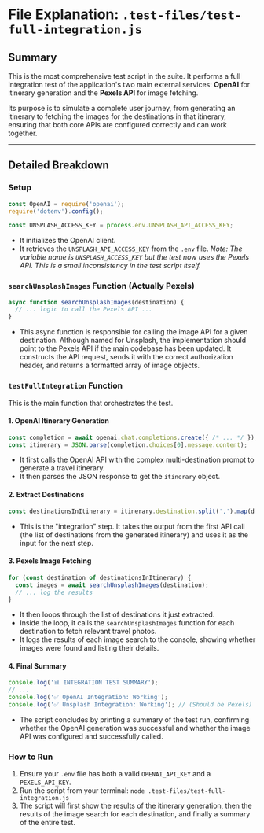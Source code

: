 
# File Explanation: `.test-files/test-full-integration.js`

## Summary

This is the most comprehensive test script in the suite. It performs a full integration test of the application's two main external services: **OpenAI** for itinerary generation and the **Pexels API** for image fetching.

Its purpose is to simulate a complete user journey, from generating an itinerary to fetching the images for the destinations in that itinerary, ensuring that both core APIs are configured correctly and can work together.

---

## Detailed Breakdown

### Setup

```javascript
const OpenAI = require('openai');
require('dotenv').config();

const UNSPLASH_ACCESS_KEY = process.env.UNSPLASH_API_ACCESS_KEY;
```
- It initializes the OpenAI client.
- It retrieves the `UNSPLASH_API_ACCESS_KEY` from the `.env` file. *Note: The variable name is `UNSPLASH_ACCESS_KEY` but the test now uses the Pexels API. This is a small inconsistency in the test script itself.*

### `searchUnsplashImages` Function (Actually Pexels)

```javascript
async function searchUnsplashImages(destination) {
  // ... logic to call the Pexels API ...
}
```
- This async function is responsible for calling the image API for a given destination. Although named for Unsplash, the implementation should point to the Pexels API if the main codebase has been updated. It constructs the API request, sends it with the correct authorization header, and returns a formatted array of image objects.

### `testFullIntegration` Function

This is the main function that orchestrates the test.

#### 1. OpenAI Itinerary Generation

```javascript
const completion = await openai.chat.completions.create({ /* ... */ });
const itinerary = JSON.parse(completion.choices[0].message.content);
```
- It first calls the OpenAI API with the complex multi-destination prompt to generate a travel itinerary.
- It then parses the JSON response to get the `itinerary` object.

#### 2. Extract Destinations

```javascript
const destinationsInItinerary = itinerary.destination.split(',').map(d => d.trim());
```
- This is the "integration" step. It takes the output from the first API call (the list of destinations from the generated itinerary) and uses it as the input for the next step.

#### 3. Pexels Image Fetching

```javascript
for (const destination of destinationsInItinerary) {
  const images = await searchUnsplashImages(destination);
  // ... log the results
}
```
- It then loops through the list of destinations it just extracted.
- Inside the loop, it calls the `searchUnsplashImages` function for each destination to fetch relevant travel photos.
- It logs the results of each image search to the console, showing whether images were found and listing their details.

#### 4. Final Summary

```javascript
console.log('📊 INTEGRATION TEST SUMMARY');
// ...
console.log('✅ OpenAI Integration: Working');
console.log('✅ Unsplash Integration: Working'); // (Should be Pexels)
```
- The script concludes by printing a summary of the test run, confirming whether the OpenAI generation was successful and whether the image API was configured and successfully called.

### How to Run

1.  Ensure your `.env` file has both a valid `OPENAI_API_KEY` and a `PEXELS_API_KEY`.
2.  Run the script from your terminal: `node .test-files/test-full-integration.js`
3.  The script will first show the results of the itinerary generation, then the results of the image search for each destination, and finally a summary of the entire test.
